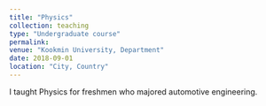 ```yaml
---
title: "Physics"
collection: teaching
type: "Undergraduate course"
permalink: 
venue: "Kookmin University, Department"
date: 2018-09-01
location: "City, Country"
---
```


I taught Physics for freshmen who majored automotive engineering.


